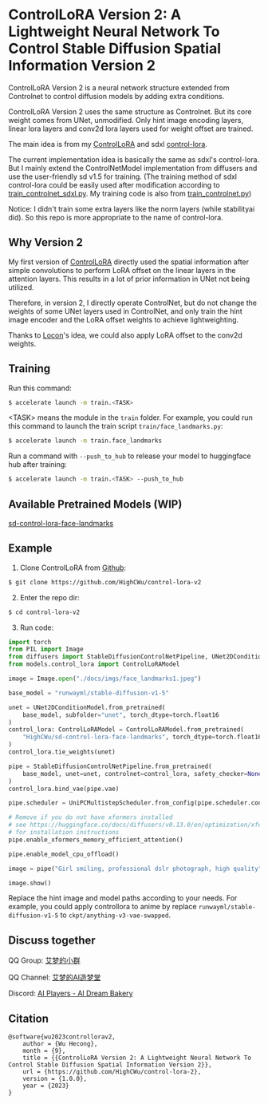 # ControlLoRA Version 2: A Lightweight Neural Network To Control Stable Diffusion Spatial Information Version 2

ControlLoRA Version 2 is a neural network structure extended from Controlnet to control diffusion models by adding extra conditions.

ControlLoRA Version 2 uses the same structure as Controlnet. But its core weight comes from UNet, unmodified. Only hint image encoding layers, linear lora layers and conv2d lora layers used for weight offset are trained.

The main idea is from my [ControlLoRA](https://github.com/HighCWu/ControlLoRA) and sdxl [control-lora](https://huggingface.co/stabilityai/control-lora).

The current implementation idea is basically the same as sdxl's control-lora. But I mainly extend the ControlNetModel implementation from diffusers and use the user-friendly sd v1.5 for training. (The training method of sdxl control-lora could be easily used after modification according to [train_controlnet_sdxl.py](https://github.com/huggingface/diffusers/blob/main/examples/controlnet/train_controlnet_sdxl.py). My training code is also from [train_controlnet.py](https://github.com/huggingface/diffusers/blob/main/examples/controlnet/train_controlnet.py))

Notice: I didn't train some extra layers like the norm layers (while stabilityai did). So this repo is more appropriate to the name of control-lora.

## Why Version 2

My first version of [ControlLoRA](https://github.com/HighCWu/ControlLoRA) directly used the spatial information after simple convolutions to perform LoRA offset on the linear layers in the attention layers. 
This results in a lot of prior information in UNet not being utilized. 

Therefore, in version 2, I directly operate ControlNet, but do not change the weights of some UNet layers used in ControlNet, and only train the hint image encoder and the LoRA offset weights to achieve lightweighting. 

Thanks to [Locon](https://github.com/KohakuBlueleaf/LyCORIS)'s idea, we could also apply LoRA offset to the conv2d weights.

## Training

Run this command:
```sh
$ accelerate launch -m train.<TASK>
```
\<TASK\> means the module in the `train` folder. For example, you could run this command to launch the train script `train/face_landmarks.py`:
```sh
$ accelerate launch -m train.face_landmarks
```

Run a command with `--push_to_hub` to release your model to huggingface hub after training:
```sh
$ accelerate launch -m train.<TASK> --push_to_hub
```

## Available Pretrained Models (WIP)

[sd-control-lora-face-landmarks](https://huggingface.co/HighCWu/sd-control-lora-face-landmarks)

## Example

1. Clone ControlLoRA from [Github](https://github.com/HighCWu/control-lora-v2):
```sh
$ git clone https://github.com/HighCWu/control-lora-v2
```

2. Enter the repo dir:
```sh
$ cd control-lora-v2
```

3. Run code:
```py
import torch
from PIL import Image
from diffusers import StableDiffusionControlNetPipeline, UNet2DConditionModel, UniPCMultistepScheduler
from models.control_lora import ControlLoRAModel

image = Image.open("./docs/imgs/face_landmarks1.jpeg")

base_model = "runwayml/stable-diffusion-v1-5"

unet = UNet2DConditionModel.from_pretrained(
    base_model, subfolder="unet", torch_dtype=torch.float16
)
control_lora: ControlLoRAModel = ControlLoRAModel.from_pretrained(
    "HighCWu/sd-control-lora-face-landmarks", torch_dtype=torch.float16
)
control_lora.tie_weights(unet)

pipe = StableDiffusionControlNetPipeline.from_pretrained(
    base_model, unet=unet, controlnet=control_lora, safety_checker=None, torch_dtype=torch.float16
)
control_lora.bind_vae(pipe.vae)

pipe.scheduler = UniPCMultistepScheduler.from_config(pipe.scheduler.config)

# Remove if you do not have xformers installed
# see https://huggingface.co/docs/diffusers/v0.13.0/en/optimization/xformers#installing-xformers
# for installation instructions
pipe.enable_xformers_memory_efficient_attention()

pipe.enable_model_cpu_offload()

image = pipe("Girl smiling, professional dslr photograph, high quality", image, num_inference_steps=20).images[0]

image.show()
```

Replace the hint image and model paths according to your needs. For example, you could apply controllora to anime by replace `runwayml/stable-diffusion-v1-5` to `ckpt/anything-v3-vae-swapped`.

## Discuss together

QQ Group: [艾梦的小群](https://jq.qq.com/?_wv=1027&k=yMtGIF1Q)

QQ Channel: [艾梦的AI造梦堂](https://pd.qq.com/s/1qyek3j0e)

Discord: [AI Players - AI Dream Bakery](https://discord.gg/zcJszfPrZs)

## Citation

    @software{wu2023controllorav2,
        author = {Wu Hecong},
        month = {9},
        title = {{ControlLoRA Version 2: A Lightweight Neural Network To Control Stable Diffusion Spatial Information Version 2}},
        url = {https://github.com/HighCWu/control-lora-2},
        version = {1.0.0},
        year = {2023}
    }
